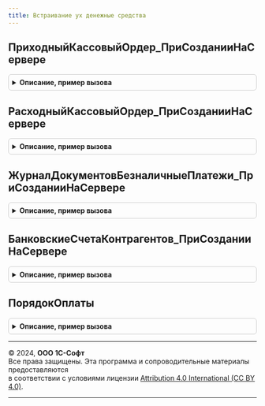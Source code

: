 ```yaml
---
title: Встраивание ух денежные средства
---
```



## ПриходныйКассовыйОрдер_ПриСозданииНаСервере
<details style="margin: 1em 0; padding: 0.5em; border: 1px solid #ccc; border-radius: 6px;">

<summary style="font-weight: bold; cursor: pointer;">Описание, пример вызова</summary>

```bsl

Процедура ПриходныйКассовыйОрдер_ПриСозданииНаСервере(Форма, Отказ, СтандартнаяОбработка) Экспорт
```

Пример вызова
```bsl
ВстраиваниеУХДенежныеСредства.ПриходныйКассовыйОрдер_ПриСозданииНаСервере(Форма, Отказ, СтандартнаяОбработка) 
```
</details>

## РасходныйКассовыйОрдер_ПриСозданииНаСервере
<details style="margin: 1em 0; padding: 0.5em; border: 1px solid #ccc; border-radius: 6px;">

<summary style="font-weight: bold; cursor: pointer;">Описание, пример вызова</summary>

```bsl

Процедура РасходныйКассовыйОрдер_ПриСозданииНаСервере(Форма, Отказ, СтандартнаяОбработка) Экспорт
```

Пример вызова
```bsl
ВстраиваниеУХДенежныеСредства.РасходныйКассовыйОрдер_ПриСозданииНаСервере(Форма, Отказ, СтандартнаяОбработка) 
```
</details>

## ЖурналДокументовБезналичныеПлатежи_ПриСозданииНаСервере
<details style="margin: 1em 0; padding: 0.5em; border: 1px solid #ccc; border-radius: 6px;">

<summary style="font-weight: bold; cursor: pointer;">Описание, пример вызова</summary>

```bsl

Процедура ЖурналДокументовБезналичныеПлатежи_ПриСозданииНаСервере(Форма, Отказ, СтандартнаяОбработка) Экспорт
```

Пример вызова
```bsl
ВстраиваниеУХДенежныеСредства.ЖурналДокументовБезналичныеПлатежи_ПриСозданииНаСервере(Форма, Отказ, СтандартнаяОбработка) 
```
</details>

## БанковскиеСчетаКонтрагентов_ПриСозданииНаСервере
<details style="margin: 1em 0; padding: 0.5em; border: 1px solid #ccc; border-radius: 6px;">

<summary style="font-weight: bold; cursor: pointer;">Описание, пример вызова</summary>

```bsl

Процедура БанковскиеСчетаКонтрагентов_ПриСозданииНаСервере(Форма, Отказ, СтандартнаяОбработка) Экспорт
```

Пример вызова
```bsl
ВстраиваниеУХДенежныеСредства.БанковскиеСчетаКонтрагентов_ПриСозданииНаСервере(Форма, Отказ, СтандартнаяОбработка) 
```
</details>

## ПорядокОплаты
<details style="margin: 1em 0; padding: 0.5em; border: 1px solid #ccc; border-radius: 6px;">

<summary style="font-weight: bold; cursor: pointer;">Описание, пример вызова</summary>

```bsl

Функция ПорядокОплаты(ВалютаВзаиморасчетов, ВалютаОплаты) Экспорт
```

Пример вызова
```bsl
Результат = ВстраиваниеУХДенежныеСредства.ПорядокОплаты(ВалютаВзаиморасчетов, ВалютаОплаты) 
```
</details>

---

© 2024, **ООО 1С-Софт**  
Все права защищены. Эта программа и сопроводительные материалы предоставляются  
в соответствии с условиями лицензии [Attribution 4.0 International (CC BY 4.0)](https://creativecommons.org/licenses/by/4.0/legalcode).

---
